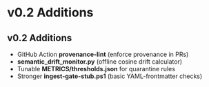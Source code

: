 # v0.2 Additions


## v0.2 Additions
- GitHub Action **provenance-lint** (enforce provenance in PRs)
- **semantic_drift_monitor.py** (offline cosine drift calculator)
- Tunable **METRICS/thresholds.json** for quarantine rules
- Stronger **ingest-gate-stub.ps1** (basic YAML-frontmatter checks)
